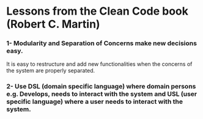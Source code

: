 # Lessons from the Clean Code book (Robert C. Martin)

### 1- Modularity and Separation of Concerns make new decisions easy.
It is easy to restructure and add new functionalities when the concerns of the system are properly separated.

### 2- Use DSL (domain specific language) where domain persons e.g. Develops, needs to interact with the system and USL (user specific language) where a user needs to interact with the system.